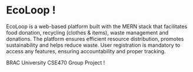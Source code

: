 # EcoLoop !

EcoLoop is a web-based platform built with the MERN stack that facilitates food donation, recycling (clothes & items), waste management and donations. The platform ensures efficient resource distribution, promotes sustainability and helps reduce waste. User registration is mandatory to access any features, ensuring accountability and proper tracking.

BRAC University CSE470 Group Project !
